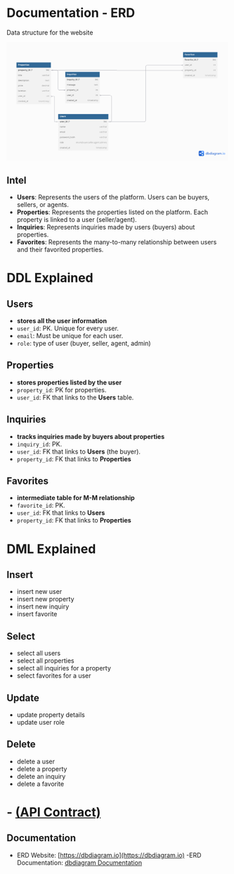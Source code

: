 # Documentation - ERD 

Data structure for the website

![ERD](ERDiagram.png)



## Intel

- **Users**: Represents the users of the platform. Users can be buyers, sellers, or agents.
- **Properties**: Represents the properties listed on the platform. Each property is linked to a user (seller/agent).
- **Inquiries**: Represents inquiries made by users (buyers) about properties.
- **Favorites**: Represents the many-to-many relationship between users and their favorited properties.

# DDL Explained

## Users
- **stores all the user information**
- `user_id`: PK. Unique for every user.
- `email`: Must be unique for each user.
- `role`: type of user (buyer, seller, agent, admin)

## Properties
- **stores properties listed by the user**
- `property_id`: PK for properties.
- `user_id`: FK that links to the **Users** table.

## Inquiries
- **tracks inquiries made by buyers about properties**
- `inquiry_id`: PK.
- `user_id`: FK that links to **Users** (the buyer).
- `property_id`: FK that links to  **Properties**

## Favorites
- **intermediate table for M-M relationship**
- `favorite_id`: PK.
- `user_id`: FK that links to **Users**
- `property_id`: FK that links to **Properties**


# DML Explained

## Insert
- insert new user
- insert new property
- insert new inquiry
- insert favorite

## Select
- select all users
- select all properties
- select all inquiries for a property
- select favorites for a user

## Update
- update property details
- update user role

## Delete
- delete a user
- delete a property
- delete an inquiry
- delete a favorite



# - [(API Contract)](docs/APIContract.md)



## Documentation

- ERD Website: [https://dbdiagram.io](https://dbdiagram.io)
-ERD Documentation: [dbdiagram Documentation](https://docs.dbdiagram.io)